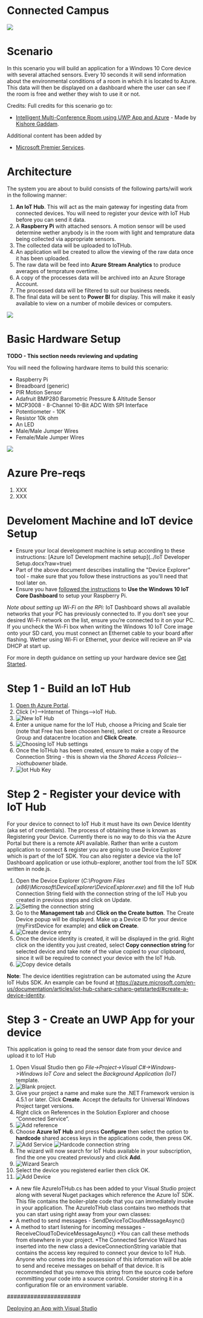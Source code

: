# Connected Campus

![](images/meetingroom.png)

Scenario
========

In this scenario you will build an application for a Windows 10 Core device with several attached sensors.
Every 10 seconds it will send information about the environmental conditions of a room in which it is located to Azure.
This data will then be displayed on a dashboard where the user can see if the room is free and wether they wish to use it or not.

Credits: Full credits for this scenario go to:

* [Intelligent Multi-Conference Room using UWP App and Azure](https://microsoft.hackster.io/en-US/Kishore10211/intelligent-multi-conference-room-using-uwp-app-and-azure-620b1d) - Made by [Kishore Gaddam](https://microsoft.hackster.io/en-US/Kishore10211).

Additional content has been added by

* [Microsoft Premier Services](https://www.microsoft.com/en-us/microsoftservices/support.aspx).

Architecture
============

The system you are about to build consists of the following parts/will work in the following manner:

1. __An IoT Hub__. This will act as the main gateway for ingesting data from connected devices. You will need to register your device with IoT Hub before you can send it data.
2. A __Raspberry Pi__ with attached sensors. A motion sensor will be used determine wether anybody is in the room with light and temprature data being collected via appropriate sensors.
3. The collected data will be uploaded to IoTHub.
4. An application will be created to allow the viewing of the raw data once it has been uploaded.
5. The raw data will be feed into __Azure Stream Analytics__ to produce averages of temprature overtime.
6. A copy of the processes data will be archived into an Azure Storage Account.
7. The processed data will be filtered to suit our business needs.
8. The final data will be sent to __Power BI__ for display. This will make it easly available to view on a number of mobile devices or computers.

![](images/overview.png)

Basic Hardware Setup
====================

__TODO - This section needs reviewing and updating__

You will need the following hardware items to build this scenario:

* Raspberry Pi
* Breadboard (generic)
* PIR Motion Sensor
* Adafruit BMP280 Barometric Pressure & Altitude Sensor
* MCP3008 - 8-Channel 10-Bit ADC With SPI Interface
* Potentiometer - 10K
* Resistor 10k ohm
* An LED
* Male/Male Jumper Wires
* Female/Male Jumper Wires

![](images/circuit.png)

Azure Pre-reqs
==============

1. XXX
2. XXX

Develoment Machine and IoT device Setup
========================================

* Ensure your local development machine is setup according to these instructions: [Azure IoT Development machine setup](../IoT Developer Setup.docx?raw=true)
* Part of the above document describes installing the "Device Explorer" tool - make sure that you follow these instructions as you'll need that tool later on.
* Ensure you have [followed the instructions](https://developer.microsoft.com/en-us/windows/iot/docs/iotdashboard) to __Use the Windows 10 IoT Core Dashboard__ to setup your Raspberry Pi.

*Note about setting up Wi-Fi on the RPi:* IoT Dashboard shows all available networks that your PC has previously connected to. If you don’t see your desired Wi-Fi network on the list, ensure you’re connected to it on your PC. If you uncheck the Wi-Fi box when writing the Windows 10 IoT Core image onto your SD card, you must connect an Ethernet cable to your board after flashing. Wether using Wi-Fi or Ethernet, your device will recieve an IP via DHCP at start up.

For more in depth guidance on setting up your hardware device see [Get Started](https://developer.microsoft.com/en-us/windows/iot/GetStarted).

Step 1 - Build an IoT Hub
=========================

1. [Open th Azure Portal](https://portal.azure.com).
2. Click (+)-->Internet of Things-->IoT Hub.
3. ![New IoT Hub](images/newiot.png)
4. Enter a unique name for the IoT Hub, choose a Pricing and Scale tier (note that Free has been choosen here), select or create a Resource Group and datacentre location and __Click Create__.
5. ![Choosing IoT Hub settings](images/newiothubsettings.png)
6. Once the IoTHub has been created, ensure to make a copy of the Connection String - this is shown via the *Shared Access Policies-->iothubowner* blade.
7. ![Iot Hub Key](images/iothubkeys.png)

Step 2 - Register your device with IoT Hub
==========================================

For your device to connect to IoT Hub it must have its own Device Identity (aka set of credentials). The process of obtaining these is known as Registering your Device. Currently there is no way to do this via the Azure Portal but there is a remote API available. Rather than write a custom application to connect & register you are going to use Device Explorer which is part of the IoT SDK. You can also register a device via the IoT Dashboard application or use iothub-explorer, another tool from the IoT SDK written in node.js.

1.	Open the Device Explorer (*C:\Program Files (x86)\Microsoft\DeviceExplorer\DeviceExplorer.exe*) and fill the IoT Hub Connection String field with the connection string of the IoT Hub you created in previous steps and click on Update.
2. ![Setting the connection string](images/deviceexplorerconnstr.png)
3. Go to the __Management tab__ and __Click on the Create button__. The Create Device popup will be displayed. Make up a Device ID for your device (myFirstDevice for example) and __click on Create__.
4. ![Create device entry](images/createentry.png)
5. Once the device identity is created, it will be displayed in the grid. Right click on the identity you just created, select __Copy connection string__ for selected device and take note of the value copied to your clipboard, since it will be required to connect your device with the IoT Hub.
6. ![Copy device details](images/degrid.png)

__Note__: The device identities registration can be automated using the Azure IoT Hubs SDK. An example can be found at https://azure.microsoft.com/en-us/documentation/articles/iot-hub-csharp-csharp-getstarted/#create-a-device-identity. 


Step 3 - Create an UWP App for your device
==========================================

This application is going to read the sensor date from your device and upload it to IoT Hub

1. Open Visual Studio then go *File->Project->Visual C#->Windows->Windows IoT Core* and select the *Background Application (IoT)* template.
2. ![Blank project](images/newproject.png).
3. Give your project a name and make sure the .NET Framework version is 4.5.1 or later. Click __Create__. Accept the defaults for Universal Windows Project target versions.
4. Right click on References in the Solution Explorer and choose “Connected Service”.
5. ![Add reference](images/addservicereference.png)
6. Choose __Azure IoT Hub__ and press __Configure__ then select the option to __hardcode__ shared access keys in the applications code, then press OK.
7. ![Add Service](images/addservice.png) ![Hardcode connection string](images/hardcode.png)
8. The wizard will now search for IoT Hubs available in your subscription, find the one you created previously and click __Add__.
9. ![Wizard Search](images/wizardsearch.png)
10. Select the device you registered earlier then click OK.
11. ![Add Device](images/adddevice.png)

* A new file AzureIoTHub.cs has been added to your Visual Studio project along with several Nuget packages which reference the Azure IoT SDK. This file contains the boiler-plate code that you can immediately invoke in your application.
The AzureIoTHub class contains two methods that you can start using right away from your own classes:
*    A method to send messages - SendDeviceToCloudMessageAsync() 
*    A method to start listening for incoming messages - ReceiveCloudToDeviceMessageAsync() 
*You can call these methods from elsewhere in your project.
*The Connected Service Wizard has inserted into the new class a deviceConnectionString variable that contains the access key required to connect your device to IoT Hub. Anyone who comes into the possession of this information will be able to send and receive messages on behalf of that device. It is recommended that you remove this string from the source code before committing your code into a source control. Consider storing it in a configuration file or an environment variable.


######################


[Deploying an App with Visual Studio](https://developer.microsoft.com/en-us/windows/iot/Docs/appdeployment)